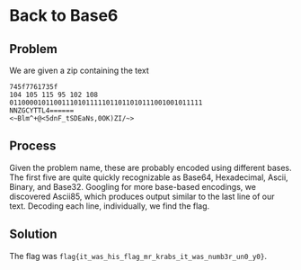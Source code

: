 # Back to Base6
## Problem
We are given a zip containing the text
```ZmxhZ3tp
745f7761735f
104 105 115 95 102 108
011000010110011101011111011011010111001001011111
NNZGCYTTL4======
<~Blm^+@<5dnF_tSDEaNs,0OK)ZI/~>
```

## Process
Given the problem name, these are probably encoded using different bases. The first five are quite quickly recognizable as Base64, Hexadecimal, Ascii, Binary, and Base32. Googling for more base-based encodings, we discovered Ascii85, which produces output similar to the last line of our text. Decoding each line, individually, we find the flag.

## Solution
The flag was `flag{it_was_his_flag_mr_krabs_it_was_numb3r_un0_y0}`.
